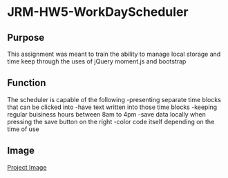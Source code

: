 # JRM-HW5-WorkDayScheduler

## Purpose
This assignment was meant to train the ability to manage local storage and time keep through the uses of jQuery moment.js and bootstrap

## Function
The scheduler is capable of the following
-presenting separate time blocks that can be clicked into
-have text written into those time blocks
-keeping regular buisiness hours between 8am to 4pm
-save data locally when pressing the save button on the right
-color code itself depending on the time of use


## Image
[Project Image](https://github.com/josephmartin721/JRM-HW5-WorkDayScheduler/blob/main/Assets/SchedulerExample.jpg)